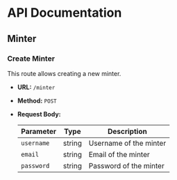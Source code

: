 # API Documentation

## Minter

### Create Minter

This route allows creating a new minter.

- **URL:** `/minter`
- **Method:** `POST`
- **Request Body:**

  | Parameter | Type   | Description          |
  | --------- | ------ | -------------------- |
  | `username`| string | Username of the minter|
  | `email`   | string | Email of the minter   |
  | `password`| string | Password of the minter|
